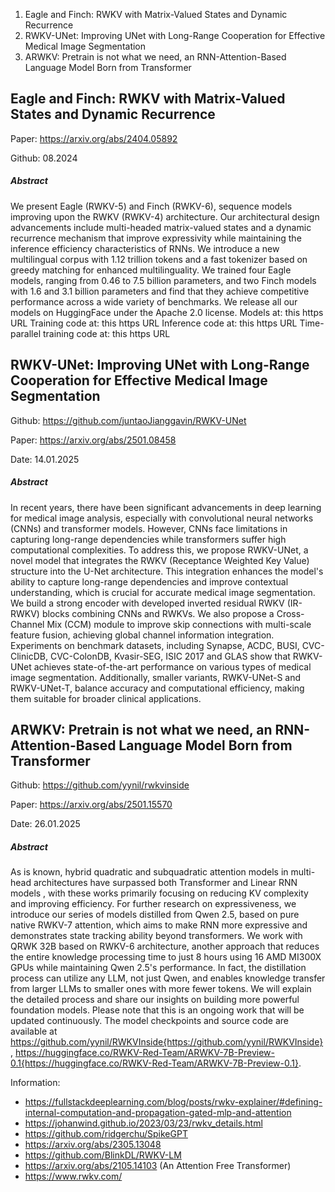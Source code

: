 1. Eagle and Finch: RWKV with Matrix-Valued States and Dynamic Recurrence
2. RWKV-UNet: Improving UNet with Long-Range Cooperation for Effective Medical Image Segmentation
3. ARWKV: Pretrain is not what we need, an RNN-Attention-Based Language Model Born from Transformer

## Eagle and Finch: RWKV with Matrix-Valued States and Dynamic Recurrence

Paper: https://arxiv.org/abs/2404.05892

Github: 08.2024

##### Abstract
We present Eagle (RWKV-5) and Finch (RWKV-6), sequence models improving upon the RWKV (RWKV-4) architecture. Our architectural design advancements include multi-headed matrix-valued states and a dynamic recurrence mechanism that improve expressivity while maintaining the inference efficiency characteristics of RNNs. We introduce a new multilingual corpus with 1.12 trillion tokens and a fast tokenizer based on greedy matching for enhanced multilinguality. We trained four Eagle models, ranging from 0.46 to 7.5 billion parameters, and two Finch models with 1.6 and 3.1 billion parameters and find that they achieve competitive performance across a wide variety of benchmarks. We release all our models on HuggingFace under the Apache 2.0 license. Models at: this https URL Training code at: this https URL Inference code at: this https URL Time-parallel training code at: this https URL

## RWKV-UNet: Improving UNet with Long-Range Cooperation for Effective Medical Image Segmentation

Github: https://github.com/juntaoJianggavin/RWKV-UNet

Paper: https://arxiv.org/abs/2501.08458

Date: 14.01.2025

##### Abstract
In recent years, there have been significant advancements in deep learning for medical image analysis, especially with convolutional neural networks (CNNs) and transformer models. However, CNNs face limitations in capturing long-range dependencies while transformers suffer high computational complexities. To address this, we propose RWKV-UNet, a novel model that integrates the RWKV (Receptance Weighted Key Value) structure into the U-Net architecture. This integration enhances the model's ability to capture long-range dependencies and improve contextual understanding, which is crucial for accurate medical image segmentation. We build a strong encoder with developed inverted residual RWKV (IR-RWKV) blocks combining CNNs and RWKVs. We also propose a Cross-Channel Mix (CCM) module to improve skip connections with multi-scale feature fusion, achieving global channel information integration. Experiments on benchmark datasets, including Synapse, ACDC, BUSI, CVC-ClinicDB, CVC-ColonDB, Kvasir-SEG, ISIC 2017 and GLAS show that RWKV-UNet achieves state-of-the-art performance on various types of medical image segmentation. Additionally, smaller variants, RWKV-UNet-S and RWKV-UNet-T, balance accuracy and computational efficiency, making them suitable for broader clinical applications.

## ARWKV: Pretrain is not what we need, an RNN-Attention-Based Language Model Born from Transformer

Github: https://github.com/yynil/rwkvinside

Paper: https://arxiv.org/abs/2501.15570

Date: 26.01.2025

##### Abstract
As is known, hybrid quadratic and subquadratic attention models in multi-head architectures have surpassed both Transformer and Linear RNN models , with these works primarily focusing on reducing KV complexity and improving efficiency. For further research on expressiveness, we introduce our series of models distilled from Qwen 2.5, based on pure native RWKV-7 attention, which aims to make RNN more expressive and demonstrates state tracking ability beyond transformers. We work with QRWK 32B based on RWKV-6 architecture, another approach that reduces the entire knowledge processing time to just 8 hours using 16 AMD MI300X GPUs while maintaining Qwen 2.5's performance. In fact, the distillation process can utilize any LLM, not just Qwen, and enables knowledge transfer from larger LLMs to smaller ones with more fewer tokens. We will explain the detailed process and share our insights on building more powerful foundation models. Please note that this is an ongoing work that will be updated continuously. The model checkpoints and source code are available at https://github.com/yynil/RWKVInside{https://github.com/yynil/RWKVInside}, https://huggingface.co/RWKV-Red-Team/ARWKV-7B-Preview-0.1{https://huggingface.co/RWKV-Red-Team/ARWKV-7B-Preview-0.1}.


Information:
* https://fullstackdeeplearning.com/blog/posts/rwkv-explainer/#defining-internal-computation-and-propagation-gated-mlp-and-attention
* https://johanwind.github.io/2023/03/23/rwkv_details.html
* https://github.com/ridgerchu/SpikeGPT
* https://arxiv.org/abs/2305.13048
* https://github.com/BlinkDL/RWKV-LM
* https://arxiv.org/abs/2105.14103 (An Attention Free Transformer)
* https://www.rwkv.com/
